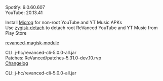 Spotify: 9.0.60.607  
YouTube: 20.13.41  

Install [Microg](https://github.com/ReVanced/GmsCore/releases) for non-root YouTube and YT Music APKs  
Use [zygisk-detach](https://github.com/j-hc/zygisk-detach) to detach root ReVanced YouTube and YT Music from Play Store  

[revanced-magisk-module](https://github.com/j-hc/revanced-magisk-module)
  
CLI: j-hc/revanced-cli-5.0.0-all.jar  
Patches: ReVanced/patches-5.31.0-dev.10.rvp  
[Changelog](https://github.com/ReVanced/revanced-patches/releases/tag/v5.31.0-dev.10)

CLI: j-hc/revanced-cli-5.0.0-all.jar    
